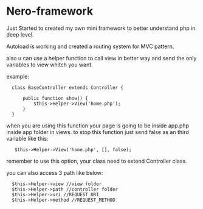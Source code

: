 # Nero-framework

Just Started to created my own mini framework to better understand php in deep level.

Autoload is working and created a routing system for MVC pattern.

also u can use a helper function to call view in better way and send the only variables to view whitch you want.

example:

      class BaseController extends Controller {
      
          public function show() {
              $this->Helper->View('home.php');
          }
      }

when you are using this function your page is going to be inside app.php inside app folder in views. to stop this function just send false as an third variable like this:
       
       $this->Helper->View('home.php', [], false);

remember to use this option, your class need to extend Controller class.

you can also access 3 path like below:

      $this->Helper->view //view folder
      $this->Helper->path //controller folder
      $this->Helper->uri //REQUEST_URI
      $this->Helper->method //REQUEST_METHOD
